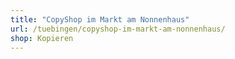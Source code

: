 ```yaml
---
title: "CopyShop im Markt am Nonnenhaus"
url: /tuebingen/copyshop-im-markt-am-nonnenhaus/
shop: Kopieren
---
```

